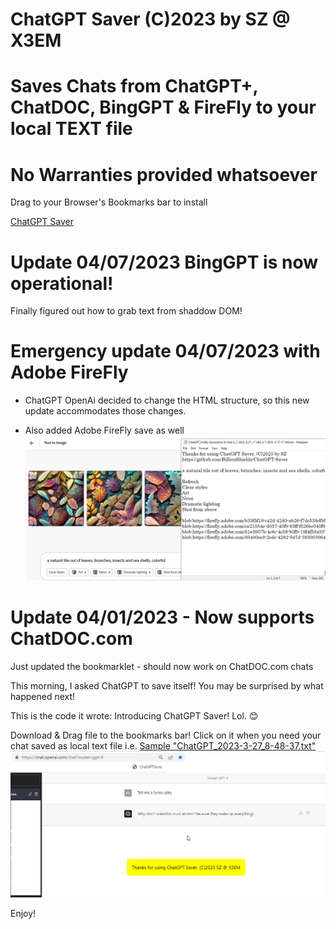 
# ChatGPT Saver (C)2023 by SZ @ X3EM
# Saves Chats from ChatGPT+, ChatDOC, BingGPT & FireFly to your local TEXT file
# No Warranties provided whatsoever 

Drag to your Browser's Bookmarks bar to install

[ChatGPT Saver](javascript:(function()%28var%20a,b;var%20c=["openai.com","chatdoc.com","firefly.adobe.com","bing.com"];var%20d=["yellow","yellow","yellow","yellow","red"];let%20e="position:fixed;top:50%;left:50%;transform:translate(-50%,-50%);padding:20px;margin-top:20px;margin-bottom:20px;border-radius:10px;background-color:###;z-index:9999;font-size:larger;";var%20f=e.slice().replace("###","red");var%20g=e.slice().replace("###","yellow");function%20h(i,j,k)%28var%20l=document.createElement("div");l.innerText=i;l.style.backgroundColor=k;switch(k)%28case'yellow':l.style.cssText=g;break;case'red':l.style.cssText=f;break;%29document.body.appendChild(l);setTimeout(function()%28l.remove()%29,j)%29function%20m(n,o,p)%28if(o.trim()==="")%28h("Saving%20Failed.%20No%20text%20extracted",1e4,'red')%29else%28var%20q="Thanks%20for%20using%20ChatGPT%20Saver.%20(C)2023%20by%20SZ\nhttps://github.com/BillionShields/ChatGPT-Saver\n\n";var%20r=q+o;var%20s=new%20Blob([r],%28type:"text/plain"%29);var%20t=document.createElement("a");var%20u=new%20Date().toLocaleString().replace(/:/g,"-").replace(/\//g,"-");t.download="ChatGPT_"+n+"_"+u+".txt";t.href=URL.createObjectURL(s);t.click();h(q,3e3,'yellow')%29%29function%20v()%28a=document.querySelector('.bg-gray-800%20.flex-1').textContent.substring(0,30);b=Array.from(document.querySelectorAll(".text-base")).map(function(w)%28var%20x=w.cloneNode(true);var%20y=x.querySelector(".flex-grow.flex-shrink-0");if(y)%28y.remove()%29return%20x.textContent%29).join("\n\n");m(a,b,d[0])%29function%20z()%28a=document.getElementsByClassName("file-list-item%20active")[0].getElementsByClassName("file-item-name-content")[0].textContent;b=Array.from(document.getElementsByClassName("message")).map(function(A)%28return%20A.textContent%29).join("\n\n");m(a,b,d[1])%29function%20B()%28var%20C=new%20Date().toLocaleString();a="Firefly%20Generative%20AI%20chat%20"+C;var%20D=document.querySelector("div[role='form']");b=window.location.href+"\n\n"+D.querySelector("textarea").value+"\n\n";var%20E=D.querySelectorAll("textarea");if(E.length>1)%28E[1].remove()%29b+=D.innerText.trim()+"\n\n";var%20F=document.getElementsByTagName("img");var%20G=new%20Set();for(var%20H=0;H<F.length;H++)%28var%20I=F[H].src;if(I.startsWith("blob:")&&!G.has(I))%28G.add(I)%29%29b+=Array.from(G).join("\n");m(a,b,d[2])%29function%20J()%28a="BingGPT";const%20K=['text-message-content','ac-container'];let%20b='';const%20L=K.map(N=>O(document,N));const%20M=Math.max(L[0].length,L[1].length);for(let%20P=0;P<M;P++)%28if(L[0][P])%28b+='Q:%20'+L[0][P].textContent+'\n'%29if(L[1][P])%28b+='A:%20'+L[1][P].textContent+'\n'%29%29m(a,b,d[3])%29function%20O(Q,R)%28const%20S=[];Q.querySelectorAll('*').forEach(T=>%28if(T.shadowRoot)%28S.push(...O(T.shadowRoot,R))%29if(T.classList.contains(R)||T.matches(R))%28S.push(T)%29%29);return%20S%29for(var%20U=0;U<c.length;U++)%28if(window.location.href.includes(c[U]))%28switch(U)%28case%200:v();break;case%201:z();break;case%202:B();break;case%203:J();break;%29%29else%28%29%29%29)();)

# Update 04/07/2023 BingGPT is now operational!
Finally figured out how to grab text from shaddow DOM! 

# Emergency update 04/07/2023 with Adobe FireFly 
- ChatGPT OpenAi decided to change the HTML structure, so this new update accommodates those changes.

- Also added Adobe FireFly save as well
![Firefly Support](FireFLySupport.png)

# Update 04/01/2023 - Now supports ChatDOC.com
Just updated the bookmarklet - should now work on ChatDOC.com chats

This morning, I asked ChatGPT to save itself! 
You may be surprised by what happened next! 

This is the code it wrote: Introducing ChatGPT Saver! Lol. 😊 


Download & Drag file to the bookmarks bar! 
Click on it when you need your chat saved as local text file i.e.  [Sample "ChatGPT_2023-3-27_8-48-37.txt" ](ChatGPT_2023-3-27_8-48-37.txt)
![ChatGPT Saver Screenshot](ChatGPTSaverScr.png)



Enjoy!
